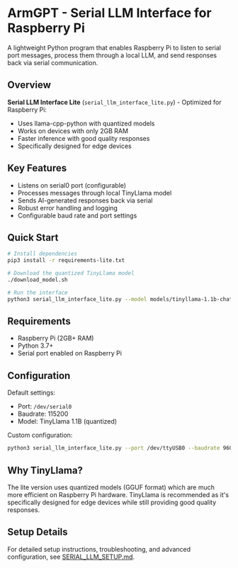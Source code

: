 # ArmGPT - Serial LLM Interface for Raspberry Pi

A lightweight Python program that enables Raspberry Pi to listen to serial port messages, process them through a local LLM, and send responses back via serial communication.

## Overview

**Serial LLM Interface Lite** (`serial_llm_interface_lite.py`) - Optimized for Raspberry Pi:
- Uses llama-cpp-python with quantized models
- Works on devices with only 2GB RAM
- Faster inference with good quality responses
- Specifically designed for edge devices

## Key Features

- Listens on serial0 port (configurable)
- Processes messages through local TinyLlama model
- Sends AI-generated responses back via serial
- Robust error handling and logging
- Configurable baud rate and port settings

## Quick Start

```bash
# Install dependencies
pip3 install -r requirements-lite.txt

# Download the quantized TinyLlama model
./download_model.sh

# Run the interface
python3 serial_llm_interface_lite.py --model models/tinyllama-1.1b-chat-v1.0.Q4_K_M.gguf
```

## Requirements

- Raspberry Pi (2GB+ RAM)
- Python 3.7+
- Serial port enabled on Raspberry Pi

## Configuration

Default settings:
- Port: `/dev/serial0`
- Baudrate: 115200
- Model: TinyLlama 1.1B (quantized)

Custom configuration:
```bash
python3 serial_llm_interface_lite.py --port /dev/ttyUSB0 --baudrate 9600 --model path/to/model.gguf
```

## Why TinyLlama?

The lite version uses quantized models (GGUF format) which are much more efficient on Raspberry Pi hardware. TinyLlama is recommended as it's specifically designed for edge devices while still providing good quality responses.

## Setup Details

For detailed setup instructions, troubleshooting, and advanced configuration, see [SERIAL_LLM_SETUP.md](SERIAL_LLM_SETUP.md).